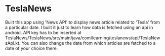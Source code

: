 # TeslaNews
Built this app using 'News API' to display news article related to 'Tesla' from a particular date. I built it just to learn how data is fetched using an api in android.
API key has to be inserted at 
TeslaNews/TeslaNews/src/main/java/com/learning/teslanews/api/TeslaNewsApi.kt.
You can also change the date from which articles are fetched to a date of your choice there.
